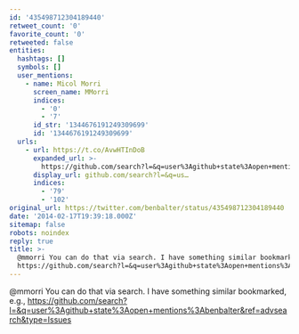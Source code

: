 ```yaml
---
id: '435498712304189440'
retweet_count: '0'
favorite_count: '0'
retweeted: false
entities:
  hashtags: []
  symbols: []
  user_mentions:
    - name: Micol Morri
      screen_name: MMorri
      indices:
        - '0'
        - '7'
      id_str: '1344676191249309699'
      id: '1344676191249309699'
  urls:
    - url: https://t.co/AvwHTInDoB
      expanded_url: >-
        https://github.com/search?l=&q=user%3Agithub+state%3Aopen+mentions%3Abenbalter&ref=advsearch&type=Issues
      display_url: github.com/search?l=&q=us…
      indices:
        - '79'
        - '102'
original_url: https://twitter.com/benbalter/status/435498712304189440
date: '2014-02-17T19:39:18.000Z'
sitemap: false
robots: noindex
reply: true
title: >-
  @mmorri You can do that via search. I have something similar bookmarked, e.g.,
  https://github.com/search?l=&q=user%3Agithub+state%3Aopen+mentions%3Abenbalter&ref=advsearch&type=Issues
---
```


@mmorri You can do that via search. I have something similar bookmarked, e.g., https://github.com/search?l=&q=user%3Agithub+state%3Aopen+mentions%3Abenbalter&ref=advsearch&type=Issues